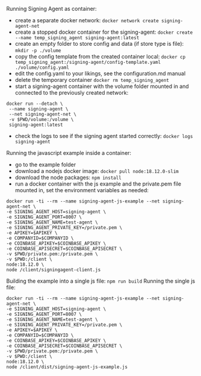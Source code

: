 Running Signing Agent as container:

- create a separate docker network: `docker network create signing-agent-net`
- create a stopped docker container for the signing-agent: `docker create --name temp_signing_agent signing-agent:latest`
- create an empty folder to store config and data (if store type is file): `mkdir -p ./volume`
- copy the config template from the created container local: `docker cp temp_signing_agent:/signing-agent/config-template.yaml ./volume/config.yaml`
- edit the config.yaml to your likings, see the configuration.md manual
- delete the temporary container `docker rm temp_signing_agent`
- start a signing-agent container with the volume folder mounted in and connected to the previously created network: 
```
docker run --detach \
 --name signing-agent \
 --net signing-agent-net \
 -v $PWD/volume:/volume \
 signing-agent:latest
```
- check the logs to see if the signing agent started correctly: `docker logs signing-agent`

Running the javascript example inside a container:

- go to the example folder
- download a nodejs docker image: `docker pull node:18.12.0-slim`
- download the node packages: `npm install`
- run a docker container with the js example and the private.pem file mounted in, set the environment variables as needed:
```
docker run -ti --rm --name signing-agent-js-example --net signing-agent-net \
-e SIGNING_AGENT_HOST=signing-agent \
-e SIGNING_AGENT_PORT=8007 \
-e SIGNING_AGENT_NAME=test-agent \
-e SIGNING_AGENT_PRIVATE_KEY=/private.pem \
-e APIKEY=$APIKEY \
-e COMPANYID=$COMPANYID \
-e COINBASE_APIKEY=$COINBASE_APIKEY \
-e COINBASE_APISECRET=$COINBASE_APISECRET \
-v $PWD/private.pem:/private.pem \
-v $PWD:/client \
node:18.12.0 \
node /client/signingagent-client.js
```

Building the example into a single js file: `npm run build`
Running the single js file:
```
docker run -ti --rm --name signing-agent-js-example --net signing-agent-net \
-e SIGNING_AGENT_HOST=signing-agent \
-e SIGNING_AGENT_PORT=8007 \
-e SIGNING_AGENT_NAME=test-agent \
-e SIGNING_AGENT_PRIVATE_KEY=/private.pem \
-e APIKEY=$APIKEY \
-e COMPANYID=$COMPANYID \
-e COINBASE_APIKEY=$COINBASE_APIKEY \
-e COINBASE_APISECRET=$COINBASE_APISECRET \
-v $PWD/private.pem:/private.pem \
-v $PWD:/client \
node:18.12.0 \
node /client/dist/signing-agent-js-example.js
```
